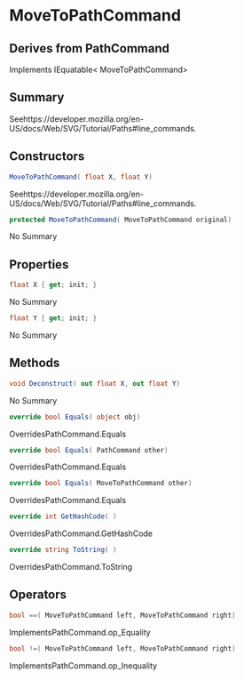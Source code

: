 # MoveToPathCommand

## Derives from PathCommand
Implements IEquatable< MoveToPathCommand>

## Summary

Seehttps://developer.mozilla.org/en-US/docs/Web/SVG/Tutorial/Paths#line_commands.
## Constructors

```c#
MoveToPathCommand( float X, float Y) 
```
Seehttps://developer.mozilla.org/en-US/docs/Web/SVG/Tutorial/Paths#line_commands.
```c#
protected MoveToPathCommand( MoveToPathCommand original) 
```
No Summary
## Properties

```c#
float X { get; init; } 
```
No Summary
```c#
float Y { get; init; } 
```
No Summary
## Methods

```c#
void Deconstruct( out float X, out float Y) 
```
No Summary
```c#
override bool Equals( object obj) 
```
OverridesPathCommand.Equals
```c#
override bool Equals( PathCommand other) 
```
OverridesPathCommand.Equals
```c#
override bool Equals( MoveToPathCommand other) 
```
OverridesPathCommand.Equals
```c#
override int GetHashCode( ) 
```
OverridesPathCommand.GetHashCode
```c#
override string ToString( ) 
```
OverridesPathCommand.ToString
## Operators

```c#
bool ==( MoveToPathCommand left, MoveToPathCommand right) 
```
ImplementsPathCommand.op_Equality
```c#
bool !=( MoveToPathCommand left, MoveToPathCommand right) 
```
ImplementsPathCommand.op_Inequality
